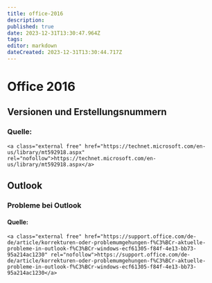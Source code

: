 ```yaml
---
title: office-2016
description: 
published: true
date: 2023-12-31T13:30:47.964Z
tags: 
editor: markdown
dateCreated: 2023-12-31T13:30:44.717Z
---
```


# Office 2016

## <span class="mw-headline" id="bkmrk-versionen-und-erstel-1">Versionen und Erstellungsnummern</span>

### <span class="mw-headline" id="bkmrk-quelle%3A-1">Quelle:</span>

```
<a class="external free" href="https://technet.microsoft.com/en-us/library/mt592918.aspx" rel="nofollow">https://technet.microsoft.com/en-us/library/mt592918.aspx</a>
```

## <span class="mw-headline" id="bkmrk-outlook-1">Outlook</span>

### <span class="mw-headline" id="bkmrk-probleme-bei-outlook-1">Probleme bei Outlook</span>

#### <span class="mw-headline" id="bkmrk-quelle%3A-3">Quelle:</span>

```
<a class="external free" href="https://support.office.com/de-de/article/korrekturen-oder-problemumgehungen-f%C3%BCr-aktuelle-probleme-in-outlook-f%C3%BCr-windows-ecf61305-f84f-4e13-bb73-95a214ac1230" rel="nofollow">https://support.office.com/de-de/article/korrekturen-oder-problemumgehungen-f%C3%BCr-aktuelle-probleme-in-outlook-f%C3%BCr-windows-ecf61305-f84f-4e13-bb73-95a214ac1230</a>
```
